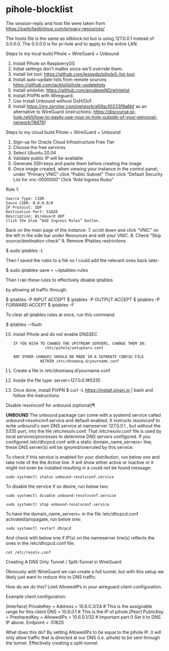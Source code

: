 # pihole-blocklist
The session-reply and host file were taken from https://switchedtolinux.com/privacy-resources/

The hosts file is the same as stlblock.txt but is using 127.0.0.1 instead of 0.0.0.0. The 0.0.0.0 is for pi-hole and to apply to the entire LAN.

Steps to my local build Pihole + WireGuard + Unbound
1. Install Pihole on RaspberryOS
5. Initial settings don't matter since we'll override them.
6. Install list tool: https://github.com/jessedp/pihole5-list-tool
7. Install auto-update lists from remote sources: https://github.com/jacklul/pihole-updatelists
8. Install whitelist: https://github.com/anudeepND/whitelist
9. Install PiVPN with Wireguard.
10. Use Install Unbound without DoH/DoT. 
11. Install https://my.zerotier.com/network/a09acf0233f9a6bf as an alternative to WireGuard (instructions: https://discourse.pi-hole.net/t/how-to-easily-use-your-pi-hole-outside-of-your-personal-network/18878)


Steps to my cloud build Pihole + WireGuard + Unbound

1. Sign-up for Oracle Cloud Infrastructure Free Tier
2. Choose the free services
3. Select Ubuntu 20.04
4. Validate public IP will be available
5. Generate SSH keys and paste them before creating the image
6. Once image created, when viewing your instance in the control panel, under “Primary VNIC” click “Public Subnet”
    Then click “Default Security List for vnc-0000000”
    Click “Add Ingress Rules”

Rule 1:

    Source Type: CIDR
    Souce CIDR: 0.0.0.0/0
    IP Protocol: UDP
    Destination Port: 51820
    Description: WireGuard UDP
    Click the blue “Add Ingress Rules” button.

Back on the main page of the instance:
7. scroll down and click “VNIC” on the left in the side bar under Resources and edit your VNIC.
8. Check “Skip source/destination check”
9. Remove IPtables restrictions

$ sudo iptables -L 

Then I saved the rules to a file so I could add the relevant ones back later:

$ sudo iptables-save > ~/iptables-rules 

Then I ran these rules to effectively disable iptables

by allowing all traffic through:

$ iptables -P INPUT ACCEPT $ iptables -P OUTPUT ACCEPT $ iptables -P FORWARD ACCEPT $ iptables -F 

To clear all iptables rules at once, run this command:

$ iptables --flush 

10. Install Pihole and do not enable DNSSEC

        IF YOU WISH TO CHANGE THE UPSTREAM SERVERS, CHANGE THEM IN:          
                      /etc/pihole/setupVars.conf                             
                                                                             
        ANY OTHER CHANGES SHOULD BE MADE IN A SEPARATE CONFIG FILE           
                    WITHIN /etc/dnsmasq.d/yourname.conf

11. Create a file in /etc/dnsmasq.d/yourname.conf
12. Inside the file type: server=127.0.0.1#5335
13. Once done, install PiVPN $ curl -L https://install.pivpn.io | bash and follow the instructions

Disable resolvconf for unbound (optional)¶

**UNBOUND**
The unbound package can come with a systemd service called unbound-resolvconf.service and default enabled. It instructs resolvconf to write unbound's own DNS service at nameserver 127.0.0.1 , but without the 5335 port, into the file /etc/resolv.conf. That /etc/resolv.conf file is used by local services/processes to determine DNS servers configured. If you configured /etc/dhcpcd.conf with a static domain_name_servers= line, these DNS server(s) will be ignored/overruled by this service.

To check if this service is enabled for your distribution, run below one and take note of the the Active line. It will show either active or inactive or it might not even be installed resulting in a could not be found message:

`sudo systemctl status unbound-resolvconf.service`

To disable the service if so desire, run below two:

`sudo systemctl disable unbound-resolvconf.service`

`sudo systemctl stop unbound-resolvconf.service`

To have the domain_name_servers= in the file /etc/dhcpcd.conf activated/propagate, run below one:

`sudo systemctl restart dhcpcd`

And check with below one if IP(s) on the nameserver line(s) reflects the ones in the /etc/dhcpcd.conf file:

`cat /etc/resolv.conf`


Creating A DNS Only Tunnel / Split-Tunnel in WireGuard

Obviously with WireGuard we can create a full tunnel, but with this setup we likely just want to reduce this to DNS traffic.

How do we do this? Limit AllowedIPs in your wireguard client configuration.

Example client configuration:

[Interface]
PrivateKey = <YOUR PRIVATE KEY>
Address = 10.6.0.3/24 # This is the assignable range for this client
DNS = 10.6.0.1 # This is the IP of pihole.[Peer]
PublicKey = <YOUR PUBLIC KEY>
PresharedKey = <YOUR PRESHARED KEY>
AllowedIPs = 10.6.0.1/32 # Important part 0 Set it to DNS IP above.
Endpoint = <YOUR PIHOLE PUBLIC IP>:51820 

What does this do? By setting AllowedIPs to be equal to the pihole IP, it will only allow traffic that is directed at our DNS (i.e. pihole) to be sent through the tunnel. Effectively creating a split-tunnel.

    
